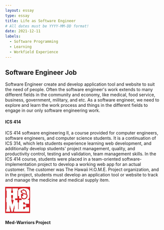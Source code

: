 ```yaml
---
layout: essay
type: essay
title: Life as Software Engineer
# All dates must be YYYY-MM-DD format!
date: 2021-12-11
labels:
  - Software Programming
  - Learning
  - Workfield Experience
---
```


## Software Engineer Job

Software Engineer create and develop application tool and website to suit the need of people. Often the software engineer's work extends to many different fields in the community and economy, like medical, food service, business, government, military, and etc. As a software engineer, we need to explore and learn the work process and things in the different fields to engage in our only software engineering work.

#### ICS 414

ICS 414 software engineering II, a course provided for computer engineers, software engineers, and computer science students. It is a continuation of ICS 314, which lets students experience learning web development, and additionally develop students' project management, quality, and productivity control, testing and validation, team management skills. In the ICS 414 course, students were placed in a team-oriented software-implementation project to develop a working web app for an actual customer. The customer was The Hawaii H.O.M.E. Project organization, and in the project, students must develop an application tool or website to track and manage the medicine and medical supply item.

<img class="ui rounded image" src="../images/hawaii home project.jpg">

#### Med-Warriors Project 


